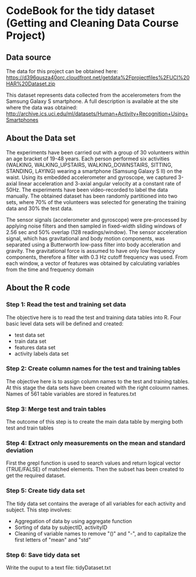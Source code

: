 # CodeBook for the tidy dataset (Getting and Cleaning Data Course Project)

## Data source

The data for this project can be obtained here:
https://d396qusza40orc.cloudfront.net/getdata%2Fprojectfiles%2FUCI%20HAR%20Dataset.zip

This dataset represents data collected from the accelerometers from the Samsung Galaxy S smartphone. A full description is available at the site where the data was obtained:
http://archive.ics.uci.edu/ml/datasets/Human+Activity+Recognition+Using+Smartphones

## About the Data set
The experiments have been carried out with a group of 30 volunteers within an age bracket of 19-48 years. Each person performed six activities (WALKING, WALKING_UPSTAIRS, WALKING_DOWNSTAIRS, SITTING, STANDING, LAYING) wearing a smartphone (Samsung Galaxy S II) on the waist. Using its embedded accelerometer and gyroscope, we captured 3-axial linear acceleration and 3-axial angular velocity at a constant rate of 50Hz. The experiments have been video-recorded to label the data manually. The obtained dataset has been randomly partitioned into two sets, where 70% of the volunteers was selected for generating the training data and 30% the test data.

The sensor signals (accelerometer and gyroscope) were pre-processed by applying noise filters and then sampled in fixed-width sliding windows of 2.56 sec and 50% overlap (128 readings/window). The sensor acceleration signal, which has gravitational and body motion components, was separated using a Butterworth low-pass filter into body acceleration and gravity. The gravitational force is assumed to have only low frequency components, therefore a filter with 0.3 Hz cutoff frequency was used. From each window, a vector of features was obtained by calculating variables from the time and frequency domain

## About the R code

### Step 1: Read the test and training set data
The objective here is to read the test and training data tables into R. Four basic level data sets will be defined and created:
* test data set
* train data set
* features data set
* activity labels data set

### Step 2: Create column names for the test and training tables
The objective here is to assign column names to the test and training tables. At this stage the data sets have been created with the right coloumn names.
Names of 561 table variables are stored in features.txt

### Step 3: Merge test and train tables
The outcome of this step is to create the main data table by merging both test and train tables

### Step 4: Extract only measurements on the mean and standard deviation
First the grepl function is used to search values and return logical vector (TRUE/FALSE) of matched elements.
Then the subset has been created to get the required dataset.

### Step 5: Create tidy data set
The tidy data set contains the average of all variables for each activity and subject. This step involves:
* Aggregation of data by using aggregate function
* Sorting of data by subjectID, activityID
* Cleaning of variable names to remove "()" and "-", and to capitalize the first letters of "mean" and "std"

### Step 6: Save tidy data set
Write the ouput to a text file: tidyDataset.txt
